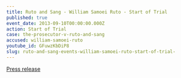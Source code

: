 ```yaml
---
title: Ruto and Sang - William Samoei Ruto - Start of Trial
published: true
event_date: 2013-09-10T00:00:00.000Z
action: Start of Trial
case: the-prosecutor-v-ruto-and-sang
accused: william-samoei-ruto
youtube_id: GFuwzKbDiP8
slug: ruto-and-sang-events-william-samoei-ruto-start-of-trial-
---
```



[Press release](https://www.icc-cpi.int/Pages/item.aspx?name=PR939)
